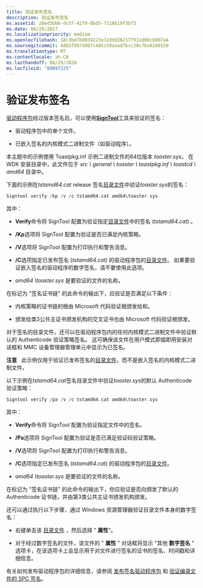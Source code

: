 ```yaml
---
title: 验证发布签名
description: 验证发布签名
ms.assetid: 28ed3bb6-dc57-42f9-8bd5-7118619f3bf5
ms.date: 04/20/2017
ms.localizationpriority: medium
ms.openlocfilehash: 18c3bd7b8034223e32ddd262177911d08c6807a4
ms.sourcegitcommit: 4db5f9874907c405c59aaad7bcc28c7ba8280150
ms.translationtype: MT
ms.contentlocale: zh-CN
ms.lasthandoff: 08/29/2020
ms.locfileid: "89097225"
---
```

# <a name="verifying-the-release-signature"></a>验证发布签名


[驱动程序包](driver-packages.md)经过版本签名后，可以使用[**SignTool**](../devtest/signtool.md)工具来验证的签名：

-   驱动程序包中的单个文件。

-   已嵌入签名的内核模式二进制文件（如驱动程序）。

本主题中的示例使用 Toastpkg.inf 示例二进制文件的64位版本 *toaster.sys*。 在 WDK 安装目录中，此文件位于 *src \\ general \\ toaster \\ toastpkg.inf \\ toastcd \\ amd64* 目录中。

下面的示例在*tstamd64.cat* release 签名[目录文件](catalog-files.md)中验证*toaster.sys*的签名：

```cpp
Signtool verify /kp /v /c tstamd64.cat amd64\toaster.sys
```

其中：

-   **Verify**命令将 SignTool 配置为验证指定[目录文件](catalog-files.md)中的签名 (*tstamd64.cat*) 。

-   **/Kp**选项将 SignTool 配置为验证是否已满足内核策略。

-   **/V**选项将 SignTool 配置为打印执行和警告消息。

-   **/C**选项指定已发布签名 (*tstamd64.cat*) 的驱动程序包的[目录文件](catalog-files.md)。 如果要验证嵌入签名的驱动程序的数字签名，请不要使用此选项。

-   *amd64 \\toaster.sys* 是要验证的文件的名称。

在标记为 "签名证书链" 的此命令的输出下，应验证是否满足以下条件：

-   内核策略的证书链的根由 Microsoft 代码验证根颁发给和。

-   颁发给类3公共主证书颁发机构的交叉证书也由 Microsoft 代码验证根颁发。

对于签名的目录文件，还可以在驱动程序包内的任何内核模式二进制文件中验证默认的 Authenticode 验证策略签名。 这可确保该文件在用户模式即插即用安装对话框和 MMC 设备管理器管理单元中显示为已签名。

**注意**   此示例仅用于验证已发布签名的[目录文件](catalog-files.md)，而不是嵌入签名的内核模式二进制文件。

 

以下示例在*tstamd64.cat*签名目录文件中验证*toaster.sys*的默认 Authenticode 验证策略：

```cpp
Signtool verify /pa /v /c tstamd64.cat amd64\toaster.sys
```

其中：

- **Verify**命令将 SignTool 配置为验证指定文件中的签名<em>。</em>

- **/Pa**选项将 SignTool 配置为验证是否已满足验证码验证策略。

- **/V**选项将 SignTool 配置为打印执行和警告消息。

- **/C**选项指定已发布签名 (*tstamd64.cat*) 的驱动程序包的[目录文件](catalog-files.md)。

- *amd64 \\toaster.sys* 是要验证的文件的名称。

在标记为 "签名证书链" 的此命令的输出下，你应验证是否向颁发了默认的 Authenticode 证书链，并由第3类公共主证书颁发机构颁发。

还可以通过执行以下步骤，通过 Windows 资源管理器验证目录文件本身的数字签名：

-   右键单击该 [目录文件](catalog-files.md) ，然后选择 " **属性**"。

-   对于经过数字签名的文件，该文件的 " **属性** " 对话框将显示 "其他 **数字签名** " 选项卡，在该选项卡上会显示用于对文件进行签名的证书的签名、时间戳和详细信息。

有关如何发布驱动程序包的详细信息，请参阅 [发布签名驱动程序包](release-signing-driver-packages.md) 和 [验证编录文件的 SPC 签名](verifying-the-spc-signature-of-a-catalog-file.md)。

 

